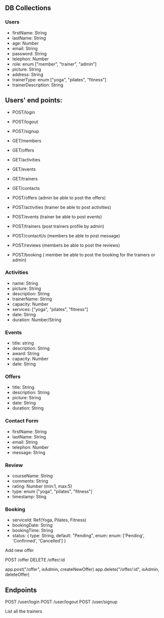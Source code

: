 ## DB Collections

### Users  
- firstName: String 
- lastName: String
- age: Number
- email: String 
- password: String 
- telephon: Number 
- role: enum ["member", "trainer", "admin"] 
- picture: String  
- address: String
- trainerType: enum ["yoga", "pilates", "fitness"] 
- trainerDescription: String
## Users' end points:
- POST/login 
- POST/logout 
- POST/signup

- GET/members
- GET/offers
- GET/activities
- GET/events
- GET/trainers
- GET/contacts

- POST/offers       (admin be able to post the offers)
- POST/activities   (trainer be able to post activities)
- POST/events       (trainer be able to post events)
- POST/trainers     (post trainers profile by admin)
- POST/contactUs    (members be able to post message)
- POST/reviews      (members be able to post the reviews)
- POST/booking      ( member be able to post the booking for the trainers or admin)


### Activities
- name: String 
- picture: String 
- description: String 
- trainerName: String 
- capacity: Number 
- services: ["yoga", "pilates", "fitness"] 
- date: String
- duration: Number/String

### Events
- title: string
- description: String
- award: String
- capacity: Number
- date: String

### Offers  
- title: String
- description: String
- picture: String
- date: String
- duration: String


### Contact Form
- firstName: String
- lastName: String
- email: String
- telephon: Number
- message: String


### Review  
- courseName: String 
- comments: String
- rating: Number  (min:1, max:5) 
- type: enum ["yoga", "pilates", "fitness"] 
- timestamp: Sting

### Booking
- serviceId: Ref(Yoga, Pilates, Fitness)
- bookingDate: String
- bookingTime: String
- status: {
    type: String,
    default: "Pending",
    enum: enum: ['Pending', 'Confirmed', 'Cancelled']
}

Add new offer
  
POST /offer 
DELETE /offer/:id  

app.post("/offer", isAdmin, createNewOffer) 
app.delete("/offer/:id", isAdmin, deleteOffer)



## Endpoints  
POST /user/login 
POST /user/logout 
POST /user/signup  

List all the trainers   
 